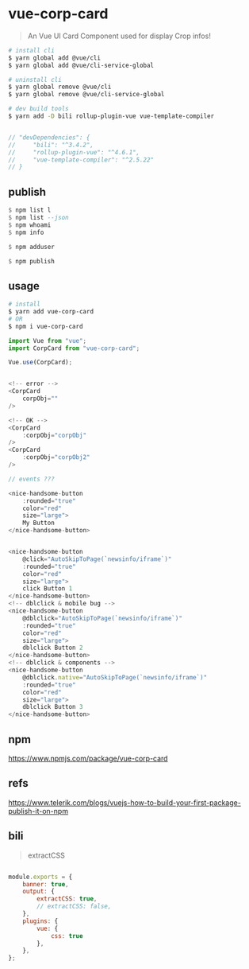 # vue-corp-card

> An Vue UI Card Component used for display Crop infos!

```sh
# install cli
$ yarn global add @vue/cli
$ yarn global add @vue/cli-service-global

# uninstall cli
$ yarn global remove @vue/cli
$ yarn global remove @vue/cli-service-global

```

```sh
# dev build tools
$ yarn add -D bili rollup-plugin-vue vue-template-compiler

```

```js

// "devDependencies": {
//     "bili": "^3.4.2",
//     "rollup-plugin-vue": "^4.6.1",
//     "vue-template-compiler": "^2.5.22"
// }

```

## publish

```hs
$ npm list l
$ npm list --json
$ npm whoami
$ npm info

$ npm adduser

$ npm publish

```

## usage

```sh
# install
$ yarn add vue-corp-card
# OR
$ npm i vue-corp-card

```

```js
import Vue from "vue";
import CorpCard from "vue-corp-card";

Vue.use(CorpCard);

```

```js

<!-- error -->
<CorpCard
    corpObj=""
/>

<!-- OK -->
<CorpCard
    :corpObj="corpObj"
/>
<CorpCard
    :corpObj="corpObj2"
/>

```

```js
// events ???

<nice-handsome-button
    :rounded="true"
    color="red"
    size="large">
    My Button
</nice-handsome-button>


<nice-handsome-button
    @click="AutoSkipToPage(`newsinfo/iframe`)"
    :rounded="true"
    color="red"
    size="large">
    click Button 1
</nice-handsome-button>
<!-- dblclick & mobile bug -->
<nice-handsome-button
    @dblclick="AutoSkipToPage(`newsinfo/iframe`)"
    :rounded="true"
    color="red"
    size="large">
    dblclick Button 2
</nice-handsome-button>
<!-- dblclick & components -->
<nice-handsome-button
    @dblclick.native="AutoSkipToPage(`newsinfo/iframe`)"
    :rounded="true"
    color="red"
    size="large">
    dblclick Button 3
</nice-handsome-button>

```


## npm

https://www.npmjs.com/package/vue-corp-card

## refs

https://www.telerik.com/blogs/vuejs-how-to-build-your-first-package-publish-it-on-npm


## bili

> extractCSS

```js

module.exports = {
    banner: true,
    output: {
        extractCSS: true,
        // extractCSS: false,
    },
    plugins: {
        vue: {
            css: true
        },
    },
};


```
